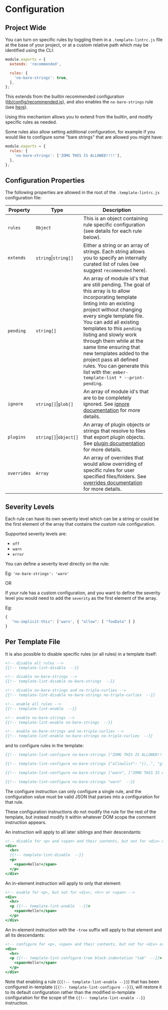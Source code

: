 # Configuration

## Project Wide

You can turn on specific rules by toggling them in a
`.template-lintrc.js` file at the base of your project, or at a custom relative
path which may be identified using the CLI:

```javascript
module.exports = {
  extends: 'recommended',

  rules: {
    'no-bare-strings': true,
  },
};
```

This extends from the builtin recommended configuration ([lib/config/recommended.js](lib/config/recommended.js)),
and also enables the `no-bare-strings` rule (see [here](rule/no-bare-strings.md)).

Using this mechanism allows you to extend from the builtin, and modify specific rules as needed.

Some rules also allow setting additional configuration, for example if you would like to configure
some "bare strings" that are allowed you might have:

```javascript
module.exports = {
  rules: {
    'no-bare-strings': ['ZOMG THIS IS ALLOWED!!!!'],
  },
};
```

## Configuration Properties

The following properties are allowed in the root of the `.template-lintrc.js` configuration file:

| Property    | Type                   | Description                                                                                                                                                                                                                                                                                                                                                                                                                                                     |     |     |
| ----------- | ---------------------- | --------------------------------------------------------------------------------------------------------------------------------------------------------------------------------------------------------------------------------------------------------------------------------------------------------------------------------------------------------------------------------------------------------------------------------------------------------------- | --- | --- |
| `rules`     | `Object`               | This is an object containing rule specific configuration (see details for each rule below).                                                                                                                                                                                                                                                                                                                                                                     |     |     |
| `extends`   | `string`\|`string[]`   | Either a string or an array of strings. Each string allows you to specify an internally curated list of rules (we suggest `recommended` here).                                                                                                                                                                                                                                                                                                                  |     |     |
| `pending`   | `string[]`             | An array of module id's that are still pending. The goal of this array is to allow incorporating template linting into an existing project without changing every single template file. You can add all existing templates to this `pending` listing and slowly work through them while at the same time ensuring that new templates added to the project pass all defined rules. You can generate this list with the: `ember-template-lint * --print-pending`. |     |     |
| `ignore`    | `string[]`\|`glob[]`   | An array of module id's that are to be completely ignored. See [ignore documentation](ignore.md) for more details.                                                                                                                                                                                                                                                                                                                                         |     |     |
| `plugins`   | `string[]`\|`object[]` | An array of plugin objects or strings that resolve to files that export plugin objects. See [plugin documentation](plugins.md) for more details.                                                                                                                                                                                                                                                                                                           |     |     |
| `overrides` | `Array`                | An array of overrides that would allow overriding of specific rules for user specified files/folders. See [overrides documentation](overrides.md) for more details.                                                                                                                                                                                                                                                                                        |     |     |

## Severity Levels

Each rule can have its own severity level which can be a string or could be the first element of the array that contains the custom rule configuration.

Supported severity levels are:

- `off`
- `warn`
- `error`

You can define a severity level directly on the rule:

Eg: `'no-bare-strings': 'warn'`

OR

If your rule has a custom configuration, and you want to define the severity level you would need to add the `severity` as the first element of the array.

Eg:

```js
{
   "no-implicit-this": ['warn', { "allow": [ "fooData" ] }
}
```

## Per Template File

It is also possible to disable specific rules (or all rules) in a template itself:

```hbs
<!-- disable all rules -->
{{!-- template-lint-disable  --}}

<!-- disable no-bare-strings -->
{{!-- template-lint-disable no-bare-strings  --}}

<!-- disable no-bare-strings and no-triple-curlies -->
{{!-- template-lint-disable no-bare-strings no-triple-curlies  --}}

<!-- enable all rules -->
{{!-- template-lint-enable  --}}

<!-- enable no-bare-strings -->
{{!-- template-lint-enable no-bare-strings  --}}

<!-- enable no-bare-strings and no-triple-curlies -->
{{!-- template-lint-enable no-bare-strings no-triple-curlies  --}}
```

and to configure rules in the template:

```hbs
{{!-- template-lint-configure no-bare-strings ["ZOMG THIS IS ALLOWED!!!!"]  --}}

{{!-- template-lint-configure no-bare-strings {"allowlist": "(),.", "globalAttributes": ["title"]}  --}}

{{!-- template-lint-configure no-bare-strings ["warn", ["ZOMG THIS IS ALLOWED!!!!"]]  --}}

{{!-- template-lint-configure no-bare-strings "warn"  --}}

```

The configure instruction can only configure a single rule, and the configuration value must be valid JSON that parses into a configuration for that rule.

These configuration instructions do not modify the rule for the rest of the template, but instead modify it within whatever DOM scope the comment instruction appears.

An instruction will apply to all later siblings and their descendants:

```hbs
<!-- disable for <p> and <span> and their contents, but not for <div> or <hr> -->
<div>
  <hr>
  {{!-- template-lint-disable  --}}
  <p>
    <span>Hello!</span>
  </p>
</div>
```

An in-element instruction will apply to only that element:

```hbs
<!-- enable for <p>, but not for <div>, <hr> or <span> -->
<div>
  <hr>
  <p {{!-- template-lint-enable  --}}>
    <span>Hello!</span>
  </p>
</div>
```

An in-element instruction with the `-tree` suffix will apply to that element and all its descendants:

```hbs
<!-- configure for <p>, <span> and their contents, but not for <div> or <hr> -->
<div>
  <hr>
  <p {{!-- template-lint-configure-tree block-indentation "tab"  --}}>
    <span>Hello!</span>
  </p>
</div>
```

Note that enabling a rule (`{{!-- template-lint-enable --}}`) that has been configured in-template (`{{!-- template-lint-configure --}}`), will restore it to its default configuration rather than the modified in-template configuration for the scope of the `{{!-- template-lint-enable --}}` instruction.
